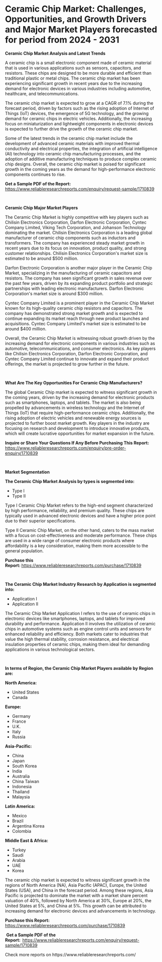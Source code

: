 <p><h1>Ceramic Chip Market: Challenges, Opportunities, and Growth Drivers and Major Market Players forecasted for period from 2024 - 2031</h1></p><p><strong>Ceramic Chip Market Analysis and Latest Trends</strong></p>
<p><p>A ceramic chip is a small electronic component made of ceramic material that is used in various applications such as sensors, capacitors, and resistors. These chips are designed to be more durable and efficient than traditional plastic or metal chips. The ceramic chip market has been experiencing significant growth in recent years due to the increasing demand for electronic devices in various industries including automotive, healthcare, and telecommunications.</p><p>The ceramic chip market is expected to grow at a CAGR of 7.1% during the forecast period, driven by factors such as the rising adoption of Internet of Things (IoT) devices, the emergence of 5G technology, and the growing demand for ceramic chips in electric vehicles. Additionally, the increasing focus on miniaturization and lightweight components in electronic devices is expected to further drive the growth of the ceramic chip market.</p><p>Some of the latest trends in the ceramic chip market include the development of advanced ceramic materials with improved thermal conductivity and electrical properties, the integration of artificial intelligence (AI) technology into ceramic chip manufacturing processes, and the adoption of additive manufacturing techniques to produce complex ceramic chip designs. Overall, the ceramic chip market is poised for significant growth in the coming years as the demand for high-performance electronic components continues to rise.</p></p>
<p><strong>Get a Sample PDF of the Report:&nbsp;</strong> <a href="https://www.reliableresearchreports.com/enquiry/request-sample/1710839">https://www.reliableresearchreports.com/enquiry/request-sample/1710839</a></p>
<p>&nbsp;</p>
<p><strong>Ceramic Chip Major Market Players</strong></p>
<p><p>The Ceramic Chip Market is highly competitive with key players such as Chilisin Electronics Corporation, Darfon Electronic Corporation, Cyntec Company Limited, Viking Tech Corporation, and Johanson Technology dominating the market. Chilisin Electronics Corporation is a leading global manufacturer of ceramic chip components such as inductors and transformers. The company has experienced steady market growth in recent years due to its focus on innovation, product quality, and strong customer relationships. Chilisin Electronics Corporation's market size is estimated to be around $500 million.</p><p>Darfon Electronic Corporation is another major player in the Ceramic Chip Market, specializing in the manufacturing of ceramic capacitors and resistors. The company has seen significant growth in sales revenue over the past few years, driven by its expanding product portfolio and strategic partnerships with leading electronic manufacturers. Darfon Electronic Corporation's market size is around $300 million.</p><p>Cyntec Company Limited is a prominent player in the Ceramic Chip Market known for its high-quality ceramic chip resistors and capacitors. The company has demonstrated strong market growth and is expected to continue expanding its market reach through new product launches and acquisitions. Cyntec Company Limited's market size is estimated to be around $400 million.</p><p>Overall, the Ceramic Chip Market is witnessing robust growth driven by the increasing demand for electronic components in various industries such as automotive, telecommunications, and consumer electronics. As key players like Chilisin Electronics Corporation, Darfon Electronic Corporation, and Cyntec Company Limited continue to innovate and expand their product offerings, the market is projected to grow further in the future.</p></p>
<p>&nbsp;</p>
<p><strong>What Are The Key Opportunities For Ceramic Chip Manufacturers?</strong></p>
<p><p>The global Ceramic Chip market is expected to witness significant growth in the coming years, driven by the increasing demand for electronic products such as smartphones, laptops, and tablets. The market is also being propelled by advancements in wireless technology and the Internet of Things (IoT) that require high-performance ceramic chips. Additionally, the rising adoption of electric vehicles and renewable energy sources is projected to further boost market growth. Key players in the industry are focusing on research and development to introduce innovative products, which will create lucrative opportunities for market expansion in the future.</p></p>
<p><strong>Inquire or Share Your Questions If Any Before Purchasing This Report:</strong> <a href="https://www.reliableresearchreports.com/enquiry/pre-order-enquiry/1710839">https://www.reliableresearchreports.com/enquiry/pre-order-enquiry/1710839</a></p>
<p>&nbsp;</p>
<p><strong>Market Segmentation</strong></p>
<p><strong>The Ceramic Chip Market Analysis by types is segmented into:</strong></p>
<p><ul><li>Type I</li><li>Type II</li></ul></p>
<p><p>Type I Ceramic Chip Market refers to the high-end segment characterized by high performance, reliability, and premium quality. These chips are typically used in advanced electronic devices and have a higher price point due to their superior specifications.</p><p>Type II Ceramic Chip Market, on the other hand, caters to the mass market with a focus on cost-effectiveness and moderate performance. These chips are used in a wide range of consumer electronic products where affordability is a key consideration, making them more accessible to the general population.</p></p>
<p><strong>Purchase this Report:&nbsp;</strong><a href="https://www.reliableresearchreports.com/purchase/1710839">https://www.reliableresearchreports.com/purchase/1710839</a></p>
<p>&nbsp;</p>
<p><strong>The Ceramic Chip Market Industry Research by Application is segmented into:</strong></p>
<p><ul><li>Application I</li><li>Application II</li></ul></p>
<p><p>The Ceramic Chip Market Application I refers to the use of ceramic chips in electronic devices like smartphones, laptops, and tablets for improved durability and performance. Application II involves the utilization of ceramic chips in automotive systems such as engine control units and sensors for enhanced reliability and efficiency. Both markets cater to industries that value the high thermal stability, corrosion resistance, and electrical insulation properties of ceramic chips, making them ideal for demanding applications in various technological sectors.</p></p>
<p>&nbsp;</p>
<p><strong>In terms of Region, the Ceramic Chip Market Players available by Region are:</strong></p>
<p>
    <p> <strong> North America: </strong>
        <ul>
            <li>United States</li>
            <li>Canada</li>
        </ul>
        </p> 
    <p> <strong> Europe: </strong>
        <ul>
            <li>Germany</li>
            <li>France</li>
            <li>U.K.</li>
            <li>Italy</li>
            <li>Russia</li>
        </ul>
        </p> 
    <p> <strong> Asia-Pacific: </strong>
        <ul>
            <li>China</li>
            <li>Japan</li>
            <li>South Korea</li>
            <li>India</li>
            <li>Australia</li>
            <li>China Taiwan</li>
            <li>Indonesia</li>
            <li>Thailand</li>
            <li>Malaysia</li>
        </ul>
        </p> 
    <p> <strong> Latin America: </strong>
        <ul>
            <li>Mexico</li>
            <li>Brazil</li>
            <li>Argentina Korea</li>
            <li>Colombia</li>
        </ul>
        </p> 
    <p> <strong> Middle East & Africa: </strong>
        <ul>
            <li>Turkey</li>
            <li>Saudi</li>
            <li>Arabia</li>
            <li>UAE</li>
            <li>Korea</li>
        </ul>
    </p>
    </p>
<p><p>The ceramic chip market is expected to witness significant growth in the regions of North America (NA), Asia Pacific (APAC), Europe, the United States (USA), and China in the forecast period. Among these regions, Asia Pacific is projected to dominate the market with a market share percent valuation of 40%, followed by North America at 30%, Europe at 20%, the United States at 5%, and China at 5%. This growth can be attributed to increasing demand for electronic devices and advancements in technology.</p></p>
<p><strong>Purchase this Report: </strong><a href="https://www.reliableresearchreports.com/purchase/1710839">https://www.reliableresearchreports.com/purchase/1710839</a></p>
<p>&nbsp;<strong>Get a Sample PDF of the Report:&nbsp;&nbsp;</strong><a href="https://www.reliableresearchreports.com/enquiry/request-sample/1710839">https://www.reliableresearchreports.com/enquiry/request-sample/1710839</a></p>
<p><strong></strong></p>
<p>Check more reports on https://www.reliableresearchreports.com/</p>